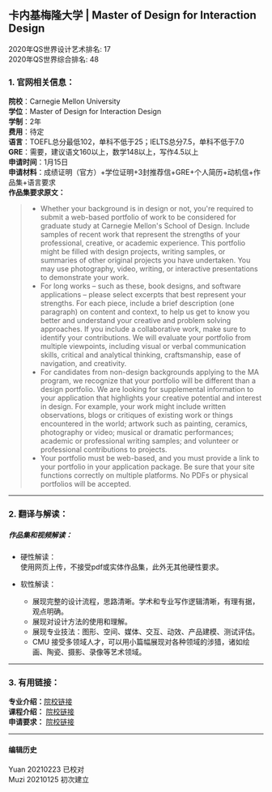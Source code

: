 ## 卡内基梅隆大学 | Master of Design for Interaction Design

2020年QS世界设计艺术排名: 17  
2020年QS世界综合排名: 48  

### 1. 官网相关信息：

**院校**：Carnegie Mellon University  
**学位**：Master of Design for Interaction Design  
**学制**：2年  
**费用**：待定  
**语言**：TOEFL总分最低102，单科不低于25；IELTS总分7.5，单科不低于7.0  
**GRE**：需要，建议语文160以上，数学148以上，写作4.5以上  
**申请时间**：1月15日  
**申请材料**：成绩证明（官方）+学位证明+3封推荐信+GRE+个人简历+动机信+作品集+语言要求  
**作品集要求原文：**

> - Whether your background is in design or not, you're required to submit a web-based portfolio of work to be considered for graduate study at Carnegie Mellon's School of Design. Include samples of recent work that represent the strengths of your professional, creative, or academic experience. This portfolio might be filled with design projects, writing samples, or summaries of other original projects you have undertaken. You may use photography, video, writing, or interactive presentations to demonstrate your work.
> - For long works – such as these, book designs, and software applications – please select excerpts that best represent your strengths. For each piece, include a brief description (one paragraph) on content and context, to help us get to know you better and understand your creative and problem solving approaches. If you include a collaborative work, make sure to identify your contributions.
We will evaluate your portfolio from multiple viewpoints, including visual or verbal communication skills, critical and analytical thinking, craftsmanship, ease of navigation, and creativity.
> - For candidates from non-design backgrounds applying to the MA program, we recognize that your portfolio will be different than a design portfolio. We are looking for supplemental information to your application that highlights your creative potential and interest in design. For example, your work might include written observations, blogs or critiques of existing work or things encountered in the world; artwork such as painting, ceramics, photography or video; musical or dramatic performances; academic or professional writing samples; and volunteer or professional contributions to projects.
> - Your portfolio must be web-based, and you must provide a link to your portfolio in your application package. Be sure that your site functions correctly on multiple platforms. No PDFs or physical portfolios will be accepted.

---

### 2. 翻译与解读：  

##### 作品集和视频解读：  
- 硬性解读：  
使用网页上传，不接受pdf或实体作品集，此外无其他硬性要求。  

- 软性解读：  
  - 展现完整的设计流程，思路清晰。学术和专业写作逻辑清晰，有理有据，观点明确。  
  - 展现对设计方法的使用和理解。  
  - 展现专业技法：图形、空间、媒体、交互、动效、产品建模、测试评估。  
  - CMU 接受多领域人才，可以用小篇幅展现对各种领域的涉猎，诸如绘画、陶瓷、摄影、录像等艺术领域。  
---

### 3. 有用链接：

**专业介绍：**[院校链接](https://design.cmu.edu/content/master-design)  
**课程介绍：** [院校链接](https://design.cmu.edu/apply/grad)  
**申请要求：** [院校链接](https://www.hcii.cmu.edu/academics/mhci/application)  


---


#### 编辑历史
Yuan 20210223 已校对  
Muzi 20210125 初次建立
